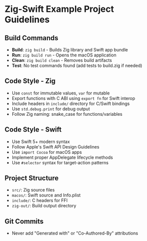 # Zig-Swift Example Project Guidelines

## Build Commands
- **Build**: `zig build` - Builds Zig library and Swift app bundle
- **Run**: `zig build run` - Opens the macOS application
- **Clean**: `zig build clean` - Removes build artifacts
- **Test**: No test commands found (add tests to build.zig if needed)

## Code Style - Zig
- Use `const` for immutable values, `var` for mutable
- Export functions with C ABI using `export fn` for Swift interop
- Include headers in `include/` directory for C/Swift bindings
- Use `std.debug.print` for debug output
- Follow Zig naming: snake_case for functions/variables

## Code Style - Swift
- Use Swift 5+ modern syntax
- Follow Apple's Swift API Design Guidelines
- Use `import Cocoa` for macOS apps
- Implement proper AppDelegate lifecycle methods
- Use `#selector` syntax for target-action patterns

## Project Structure
- `src/`: Zig source files
- `macos/`: Swift source and Info.plist
- `include/`: C headers for FFI
- `zig-out/`: Build output directory

## Git Commits
- Never add "Generated with" or "Co-Authored-By" attributions